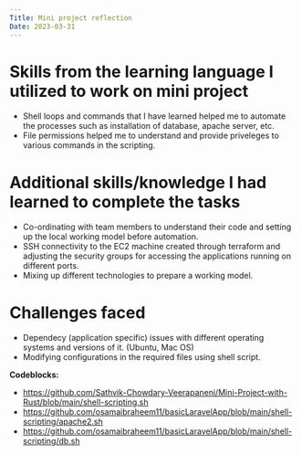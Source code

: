 ```yaml
---
Title: Mini project reflection
Date: 2023-03-31
---
```


<h1>Skills from the learning language I utilized to work on mini project</h1>

- Shell loops and commands that I have learned helped me to automate the processes such as installation of database, apache server, etc.
- File permissions helped me to understand and provide priveleges to various commands in the scripting.


<h1>Additional skills/knowledge I had learned to complete the tasks</h1>

- Co-ordinating with team members to understand their code and setting up the local working model before automation.
- SSH connectivity to the EC2 machine created through terraform and adjusting the security groups for accessing the applications running on different ports.
- Mixing up different technologies to prepare a working model.


<h1>Challenges faced</h1>

- Dependecy (application specific) issues with different operating systems and versions of it. (Ubuntu, Mac OS)
- Modifying configurations in the required files using shell script.


**Codeblocks:** 

- https://github.com/Sathvik-Chowdary-Veerapaneni/Mini-Project-with-Rust/blob/main/shell-scripting.sh
- https://github.com/osamaibraheem11/basicLaravelApp/blob/main/shell-scripting/apache2.sh
- https://github.com/osamaibraheem11/basicLaravelApp/blob/main/shell-scripting/db.sh
